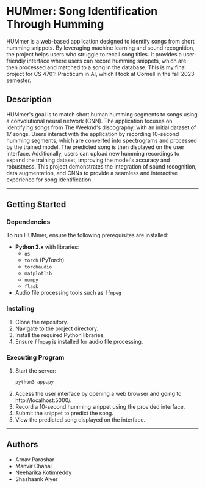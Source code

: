 # HUMmer: Song Identification Through Humming

HUMmer is a web-based application designed to identify songs from short humming snippets. By leveraging machine learning and sound recognition, the project helps users who struggle to recall song titles. It provides a user-friendly interface where users can record humming snippets, which are then processed and matched to a song in the database. This is my final project for CS 4701: Practicum in AI, which I took at Cornell in the fall 2023 semester. 

## Description

HUMmer's goal is to match short human humming segments to songs using a convolutional neural network (CNN). The application focuses on identifying songs from The Weeknd's discography, with an initial dataset of 17 songs. Users interact with the application by recording 10-second humming segments, which are converted into spectrograms and processed by the trained model. The predicted song is then displayed on the user interface. Additionally, users can upload new humming recordings to expand the training dataset, improving the model's accuracy and robustness. This project demonstrates the integration of sound recognition, data augmentation, and CNNs to provide a seamless and interactive experience for song identification.

--- 

## Getting Started

### Dependencies

To run HUMmer, ensure the following prerequisites are installed:
- **Python 3.x** with libraries:
  - `os`
  - `torch` (PyTorch)
  - `torchaudio`
  - `matplotlib`
  - `numpy`
  - `flask`
- Audio file processing tools such as `ffmpeg`

### Installing

1. Clone the repository.
2. Navigate to the project directory.
3. Install the required Python libraries.
4. Ensure `ffmpeg` is installed for audio file processing.
   
### Executing Program
1. Start the server:
   ```bash
   python3 app.py
2. Access the user interface by opening a web browser and going to http://localhost:5000/.
3. Record a 10-second humming snippet using the provided interface.
4. Submit the snippet to predict the song.
5. View the predicted song displayed on the interface.

--- 

## Authors
* Arnav Parashar
* Manvir Chahal
* Neeharika Kotimreddy
* Shashaank Aiyer

